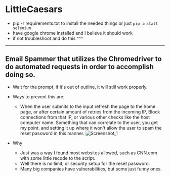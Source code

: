 # LittleCaesars
- pip -r requirements.txt to install the needed things or just `pip install selenium`
- have google chrome installed and I believe it should work
- if not troubleshoot and do this ^^^
----
## Email Spammer that utilizes the Chromedriver to do automated requests in order to accomplish doing so.
  - Wait for the prompt, if it's out of outline, it will still work properly.

- Ways to prevent this are:
  - When the user submits to the input refresh the page to the home page, or after certain amount of retries from the incoming IP, Block connections from that IP, or various other checks like the host computer name. Something that can correlate to the user, you get my point. and setting it up where it won't allow the user to spam the reset password in this manner.
![Screenshot_1](https://github.com/Daulaires/LittleCaesars/assets/102845355/77315083-a725-4016-ac3a-7a755e80cd3b)

- Why 
  - Just was a way I found most websites allowed, such as CNN.com with some little recode to the script.
  - Well there is no limit, or security setup for the reset password.
  - Many big companies have vulnerabilities, but some just funny ones.
